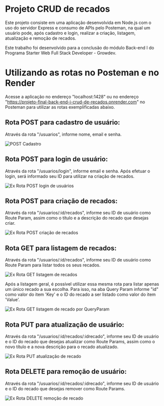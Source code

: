 # Projeto CRUD de recados

Este projeto consiste em uma aplicação desenvolvida em Node.js com o uso do servidor Express e consumo de APIs pelo Posteman, na qual um usuário pode, após cadastro e login, realizar a criação, listagem, atualização e remoção de recados. 

Este trabalho foi desenvolvido para a conclusão do módulo Back-end I do Programa Starter Web Full Stack Developer - Growdev.

# Utilizando as rotas no Posteman e no Render

Acesse a aplicação no endereço "localhost:1428" ou no endereço "https://projeto-final-back-end-i-crud-de-recados.onrender.com" no Posteman para utilizar as rotas exemplificadas abaixo.

## Rota POST para cadastro de usuário:

Através da rota "/usuarios", informe nome, email e senha. 

![POST Cadastro](https://github.com/LucianReal/Trabalho-Final-Growdev-Back-End-I/assets/107893316/49084ae3-7e2b-4df5-aa4f-6b9d195306d0)

## Rota POST para login de usuário:

Através da rota "/usuarios/login", informe email e senha. Após efetuar o login, será informado seu ID para utilizar na criação de recados.

![Ex Rota POST login de usuários](https://github.com/LucianReal/Trabalho-Final-Growdev-Back-End-I/assets/107893316/257b27f5-8d2d-4884-a565-93fac751bd8d)

## Rota POST para criação de recados:

Através da rota "/usuarios/:id/recados", informe seu ID de usuário como Route Param, assim como o título e a descrição do recado que desejas criar.

![Ex Rota POST criação de recados](https://github.com/LucianReal/Trabalho-Final-Growdev-Back-End-I/assets/107893316/59845367-7fc3-4819-a1b9-f254a3ee73ac)

## Rota GET para listagem de recados:

Através da rota "/usuarios/:id/recados", informe seu ID de usuário como Route Param para listar todos os seus recados.

![Ex Rota GET listagem de recados](https://github.com/LucianReal/Trabalho-Final-Growdev-Back-End-I/assets/107893316/c052b5e6-5db0-47d5-9575-2be120f1ed07)

Após a listagem geral, é possível utilizar essa mesma rota para listar apenas um único recado a sua escolha. Para isso, na aba Query Param informe "id" como valor do item 'Key' e o ID do recado a ser listado como valor do item 'Value'. 

![Ex Rota GET listagem de recado por QueryParam](https://github.com/LucianReal/Trabalho-Final-Growdev-Back-End-I/assets/107893316/1d9723d0-e954-4a93-8537-d6295d23c8e7)

## Rota PUT para atualização de usuário:

Através da rota "/usuarios/:id/recados/:idrecado", informe seu ID de usuário e o ID do recado que desejas atualizar como Route Params, assim como o novo título e a nova descrição para o recado atualizado.

![Ex Rota PUT atualização de recado](https://github.com/LucianReal/Trabalho-Final-Growdev-Back-End-I/assets/107893316/2431b619-1c5e-4a8c-8530-c702cb9e1737)

## Rota DELETE para remoção de usuário:

Através da rota "/usuarios/:id/recados/:idrecado", informe seu ID de usuário e o ID do recado que desejas remover como Route Params.

![Ex Rota DELETE remoção de recado](https://github.com/LucianReal/Trabalho-Final-Growdev-Back-End-I/assets/107893316/86c25527-9d9d-4e26-8aa3-33405cc26908)
